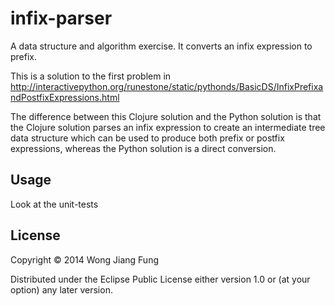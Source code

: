 # infix-parser

A data structure and algorithm exercise. It converts an infix expression to prefix.

This is a solution to the first problem in
http://interactivepython.org/runestone/static/pythonds/BasicDS/InfixPrefixandPostfixExpressions.html

The difference between this Clojure solution and the Python solution is that the Clojure solution parses an infix expression to create an intermediate tree data structure which can be used to produce both prefix or postfix expressions, whereas the Python solution is a direct conversion.

## Usage

Look at the unit-tests

## License

Copyright © 2014 Wong Jiang Fung

Distributed under the Eclipse Public License either version 1.0 or (at
your option) any later version.
